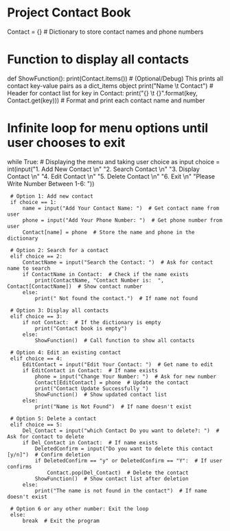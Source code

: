 # Project Contact Book

Contact = {}  # Dictionary to store contact names and phone numbers

# Function to display all contacts
def ShowFunction():
     print(Contact.items())  # (Optional/Debug) This prints all contact key-value pairs as a dict_items object
     print("Name \t Contact")  # Header for contact list
     for key in Contact:
         print("{} \t {}".format(key, Contact.get(key)))  # Format and print each contact name and number

# Infinite loop for menu options until user chooses to exit
while True:
     # Displaying the menu and taking user choice as input
     choice = int(input("1. Add New Contact \n"
                    "2. Search Contact  \n"
                    "3. Display Contact \n"
                    "4. Edit Contact \n"
                    "5. Delete Contact \n"
                    "6. Exit \n"
                    "Please Write Number Between 1-6: "))

     # Option 1: Add new contact
     if choice == 1:
         name = input("Add Your Contact Name: ")  # Get contact name from user
         phone = input("Add Your Phone Number: ")  # Get phone number from user
         Contact[name] = phone  # Store the name and phone in the dictionary

     # Option 2: Search for a contact
     elif choice == 2:
         ContactName = input("Search the Contact: ")  # Ask for contact name to search
         if ContactName in Contact:  # Check if the name exists
             print(ContactName, "Contact Number is:  ", Contact[ContactName])  # Show contact number
         else:
             print(" Not found the contact.")  # If name not found

     # Option 3: Display all contacts
     elif choice == 3:
         if not Contact:  # If the dictionary is empty
             print("Contact book is empty")
         else:
             ShowFunction()  # Call function to show all contacts

     # Option 4: Edit an existing contact
     elif choice == 4:
         EditContact = input("Edit Your Contact: ")  # Get name to edit
         if EditContact in Contact:  # If name exists
             phone = input("Change Your Number: ")  # Ask for new number
             Contact[EditContact] = phone  # Update the contact
             print("Contact Update Successfully ")
             ShowFunction()  # Show updated contact list
         else:
             print("Name is Not Found")  # If name doesn't exist

     # Option 5: Delete a contact
     elif choice == 5:
         Del_Contact = input("which Contact Do you want to delete?: ")  # Ask for contact to delete
         if Del_Contact in Contact:  # If name exists
             DeletedConfirm = input("Do you want to delete this contact [y/n]")  # Confirm deletion
             if DeletedConfirm == "y" or DeletedConfirm == "Y":  # If user confirms
                 Contact.pop(Del_Contact)  # Delete the contact
             ShowFunction()  # Show contact list after deletion
         else:
             print("The name is not found in the contact")  # If name doesn't exist

     # Option 6 or any other number: Exit the loop
     else:
         break  # Exit the program
